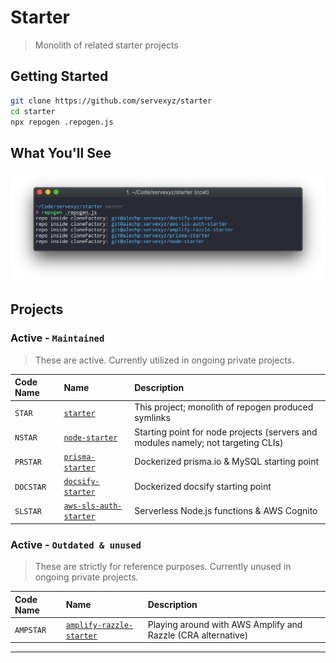 # Starter

> Monolith of related starter projects

## Getting Started

```bash
git clone https://github.com/servexyz/starter
cd starter
npx repogen .repogen.js
```

## What You'll See

![repogen](./docs/repogen.png)

## Projects

### Active - `Maintained`

> These are active. Currently utilized in ongoing private projects.

| Code Name | Name                                                                       | Description                                                                       |
| :-------- | :------------------------------------------------------------------------- | :-------------------------------------------------------------------------------- |
| `STAR`    | [`starter`](https://github.com/servexyz/starter)                           | This project; monolith of repogen produced symlinks                               |
| `NSTAR`   | [`node-starter`](https://github.com/servexyz/node-starter)                 | Starting point for node projects (servers and modules namely; not targeting CLIs) |
| `PRSTAR`  | [`prisma-starter`](https://github.com/servexyz/prisma-starter)             | Dockerized prisma.io & MySQL starting point                                       |
| `DOCSTAR` | [`docsify-starter`](https://github.com/servexyz/docsify-starter)           | Dockerized docsify starting point                                                 |
| `SLSTAR`  | [`aws-sls-auth-starter`](https://github.com/servexyz/aws-sls-auth-starter) | Serverless Node.js functions & AWS Cognito                                        |



### Active - `Outdated & unused` 

> These are strictly for reference purposes. Currently unused in ongoing private projects.

| Code Name | Name                                                                           | Description                                                  |
| :-------- | :----------------------------------------------------------------------------- | :----------------------------------------------------------- |
| `AMPSTAR` | [`amplify-razzle-starter`](https://github.com/servexyz/amplify-razzle-starter) | Playing around with AWS Amplify and Razzle (CRA alternative) |

---
